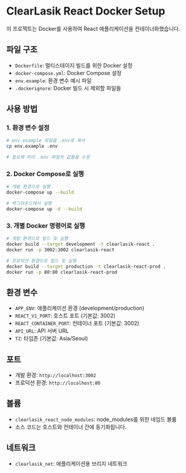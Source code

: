 # ClearLasik React Docker Setup

이 프로젝트는 Docker를 사용하여 React 애플리케이션을 컨테이너화했습니다.

## 파일 구조

- `Dockerfile`: 멀티스테이지 빌드를 위한 Docker 설정
- `docker-compose.yml`: Docker Compose 설정
- `env.example`: 환경 변수 예시 파일
- `.dockerignore`: Docker 빌드 시 제외할 파일들

## 사용 방법

### 1. 환경 변수 설정

```bash
# env.example 파일을 .env로 복사
cp env.example .env

# 필요에 따라 .env 파일의 값들을 수정
```

### 2. Docker Compose로 실행

```bash
# 개발 환경으로 실행
docker-compose up --build

# 백그라운드에서 실행
docker-compose up -d --build
```

### 3. 개별 Docker 명령어로 실행

```bash
# 개발 환경으로 빌드 및 실행
docker build --target development -t clearlasik-react .
docker run -p 3002:3002 clearlasik-react

# 프로덕션 환경으로 빌드 및 실행
docker build --target production -t clearlasik-react-prod .
docker run -p 80:80 clearlasik-react-prod
```

## 환경 변수

- `APP_ENV`: 애플리케이션 환경 (development/production)
- `REACT_V1_PORT`: 호스트 포트 (기본값: 3002)
- `REACT_CONTAINER_PORT`: 컨테이너 포트 (기본값: 3002)
- `API_URL`: API 서버 URL
- `TZ`: 타임존 (기본값: Asia/Seoul)

## 포트

- 개발 환경: `http://localhost:3002`
- 프로덕션 환경: `http://localhost:80`

## 볼륨

- `clearlasik_react_node_modules`: node_modules를 위한 네임드 볼륨
- 소스 코드는 호스트와 컨테이너 간에 동기화됩니다.

## 네트워크

- `clearlasik_net`: 애플리케이션용 브리지 네트워크
